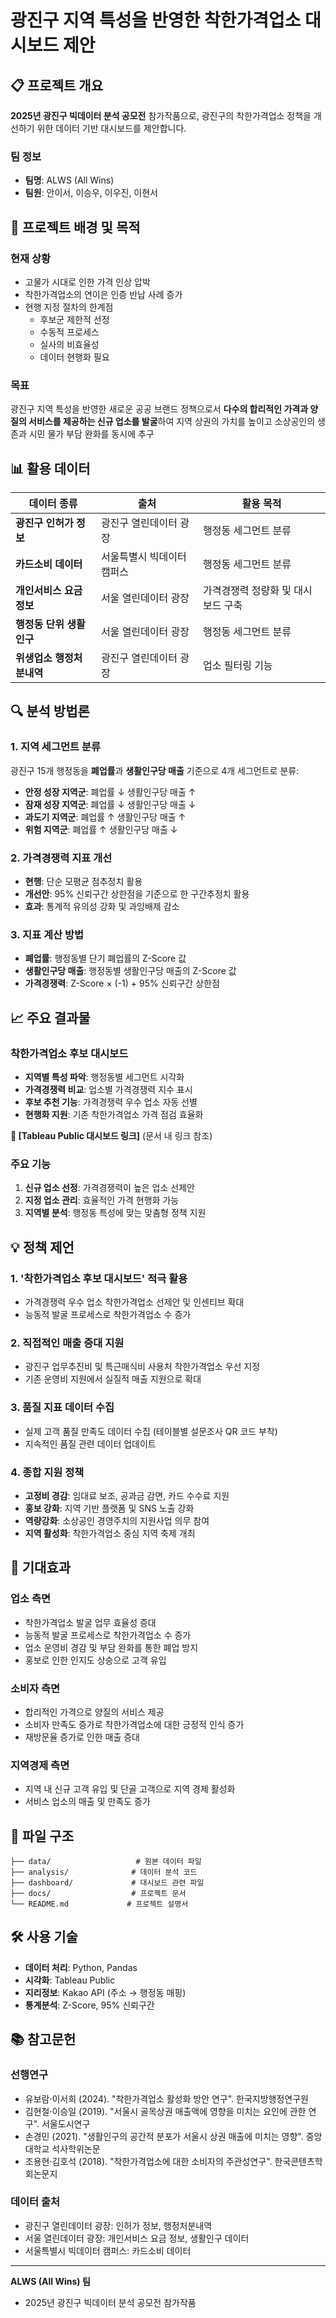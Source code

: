 # 광진구 지역 특성을 반영한 착한가격업소 대시보드 제안

## 📋 프로젝트 개요

**2025년 광진구 빅데이터 분석 공모전** 참가작품으로, 광진구의 착한가격업소 정책을 개선하기 위한 데이터 기반 대시보드를 제안합니다.

### 팀 정보
- **팀명**: ALWS (All Wins)
- **팀원**: 안이서, 이승우, 이우진, 이현서

## 🎯 프로젝트 배경 및 목적

### 현재 상황
- 고물가 시대로 인한 가격 인상 압박
- 착한가격업소의 연이은 인증 반납 사례 증가
- 현행 지정 절차의 한계점
  - 후보군 제한적 선정
  - 수동적 프로세스
  - 실사의 비효율성
  - 데이터 현행화 필요

### 목표
광진구 지역 특성을 반영한 새로운 공공 브랜드 정책으로서 **다수의 합리적인 가격과 양질의 서비스를 제공하는 신규 업소를 발굴**하여 지역 상권의 가치를 높이고 소상공인의 생존과 시민 물가 부담 완화를 동시에 추구

## 📊 활용 데이터

| 데이터 종류 | 출처 | 활용 목적 |
|------------|------|-----------|
| **광진구 인허가 정보** | 광진구 열린데이터 광장 | 행정동 세그먼트 분류 |
| **카드소비 데이터** | 서울특별시 빅데이터 캠퍼스 | 행정동 세그먼트 분류 |
| **개인서비스 요금 정보** | 서울 열린데이터 광장 | 가격경쟁력 정량화 및 대시보드 구축 |
| **행정동 단위 생활인구** | 서울 열린데이터 광장 | 행정동 세그먼트 분류 |
| **위생업소 행정처분내역** | 광진구 열린데이터 광장 | 업소 필터링 기능 |

## 🔍 분석 방법론

### 1. 지역 세그먼트 분류
광진구 15개 행정동을 **폐업률**과 **생활인구당 매출** 기준으로 4개 세그먼트로 분류:
- **안정 성장 지역군**: 폐업률 ↓ 생활인구당 매출 ↑
- **잠재 성장 지역군**: 폐업률 ↓ 생활인구당 매출 ↓
- **과도기 지역군**: 폐업률 ↑ 생활인구당 매출 ↑
- **위험 지역군**: 폐업률 ↑ 생활인구당 매출 ↓

### 2. 가격경쟁력 지표 개선
- **현행**: 단순 모평균 점추정치 활용
- **개선안**: 95% 신뢰구간 상한점을 기준으로 한 구간추정치 활용
- **효과**: 통계적 유의성 강화 및 과잉배제 감소

### 3. 지표 계산 방법
- **폐업률**: 행정동별 단기 폐업률의 Z-Score 값
- **생활인구당 매출**: 행정동별 생활인구당 매출의 Z-Score 값
- **가격경쟁력**: Z-Score × (-1) + 95% 신뢰구간 상한점

## 📈 주요 결과물

### 착한가격업소 후보 대시보드
- **지역별 특성 파악**: 행정동별 세그먼트 시각화
- **가격경쟁력 비교**: 업소별 가격경쟁력 지수 표시
- **후보 추천 기능**: 가격경쟁력 우수 업소 자동 선별
- **현행화 지원**: 기존 착한가격업소 가격 점검 효율화

**🔗 [Tableau Public 대시보드 링크]** (문서 내 링크 참조)

### 주요 기능
1. **신규 업소 선정**: 가격경쟁력이 높은 업소 선제안
2. **지정 업소 관리**: 효율적인 가격 현행화 가능
3. **지역별 분석**: 행정동 특성에 맞는 맞춤형 정책 지원

## 💡 정책 제언

### 1. '착한가격업소 후보 대시보드' 적극 활용
- 가격경쟁력 우수 업소 착한가격업소 선제안 및 인센티브 확대
- 능동적 발굴 프로세스로 착한가격업소 수 증가

### 2. 직접적인 매출 증대 지원
- 광진구 업무추진비 및 특근매식비 사용처 착한가격업소 우선 지정
- 기존 운영비 지원에서 실질적 매출 지원으로 확대

### 3. 품질 지표 데이터 수집
- 실제 고객 품질 만족도 데이터 수집 (테이블별 설문조사 QR 코드 부착)
- 지속적인 품질 관련 데이터 업데이트

### 4. 종합 지원 정책
- **고정비 경감**: 임대료 보조, 공과금 감면, 카드 수수료 지원
- **홍보 강화**: 지역 기반 플랫폼 및 SNS 노출 강화
- **역량강화**: 소상공인 경영주치의 지원사업 의무 참여
- **지역 활성화**: 착한가격업소 중심 지역 축제 개최

## 🎯 기대효과

### 업소 측면
- 착한가격업소 발굴 업무 효율성 증대
- 능동적 발굴 프로세스로 착한가격업소 수 증가
- 업소 운영비 경감 및 부담 완화를 통한 폐업 방지
- 홍보로 인한 인지도 상승으로 고객 유입

### 소비자 측면
- 합리적인 가격으로 양질의 서비스 제공
- 소비자 만족도 증가로 착한가격업소에 대한 긍정적 인식 증가
- 재방문율 증가로 인한 매출 증대

### 지역경제 측면
- 지역 내 신규 고객 유입 및 단골 고객으로 지역 경제 활성화
- 서비스 업소의 매출 및 만족도 증가

## 📁 파일 구조

```
├── data/                   # 원본 데이터 파일
├── analysis/              # 데이터 분석 코드
├── dashboard/             # 대시보드 관련 파일
├── docs/                  # 프로젝트 문서
└── README.md             # 프로젝트 설명서
```

## 🛠 사용 기술

- **데이터 처리**: Python, Pandas
- **시각화**: Tableau Public
- **지리정보**: Kakao API (주소 → 행정동 매핑)
- **통계분석**: Z-Score, 95% 신뢰구간

## 📚 참고문헌

### 선행연구
- 유보람·이서희 (2024). "착한가격업소 활성화 방안 연구". 한국지방행정연구원
- 김현철·이승일 (2019). "서울시 골목상권 매출액에 영향을 미치는 요인에 관한 연구". 서울도시연구
- 손경민 (2021). "생활인구의 공간적 분포가 서울시 상권 매출에 미치는 영향". 중앙대학교 석사학위논문
- 조용현·김호석 (2018). "착한가격업소에 대한 소비자의 주관성연구". 한국콘텐츠학회논문지

### 데이터 출처
- 광진구 열린데이터 광장: 인허가 정보, 행정처분내역
- 서울 열린데이터 광장: 개인서비스 요금 정보, 생활인구 데이터
- 서울특별시 빅데이터 캠퍼스: 카드소비 데이터

---

**ALWS (All Wins) 팀**
- 2025년 광진구 빅데이터 분석 공모전 참가작품
